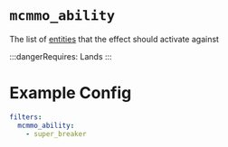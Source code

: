# `mcmmo_ability`

The list of [entities](https://hub.spigotmc.org/javadocs/bukkit/org/bukkit/entity/EntityType.html) that the effect should activate against

:::dangerRequires:
Lands
:::

# Example Config
```yaml
filters:
  mcmmo_ability: 
    - super_breaker
```
